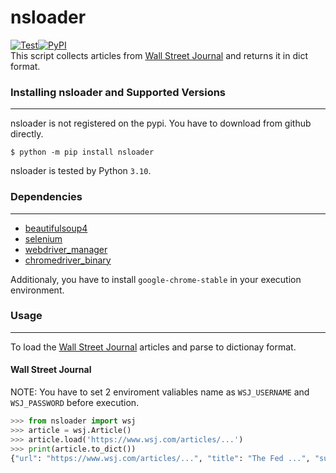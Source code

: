 # nsloader  
[![Test](https://github.com/new-village/nsloader/actions/workflows/test.yaml/badge.svg?branch=main)](https://github.com/new-village/nsloader/actions/workflows/unittest.yaml)[![PyPI](https://badge.fury.io/py/nsloader.svg)](https://badge.fury.io/py/nsloader)  
This script collects articles from [Wall Street Journal](https://www.wsj.com/) and returns it in dict format.  
  
### Installing nsloader and Supported Versions
----------------------
nsloader is not registered on the pypi. You have to download from github directly.
```
$ python -m pip install nsloader
```
nsloader is tested by Python `3.10`.
  
  
### Dependencies
----------------------
- [beautifulsoup4](https://www.crummy.com/software/BeautifulSoup/bs4/doc/#)
- [selenium](https://www.selenium.dev/)
- [webdriver_manager](https://github.com/SergeyPirogov/webdriver_manager)
- [chromedriver_binary](https://github.com/danielkaiser/python-chromedriver-binary)
  
Additionaly, you have to install `google-chrome-stable` in your execution environment.  
  
  
### Usage
----------------------
To load the [Wall Street Journal](https://www.wsj.com/) articles and parse to dictionay format.

#### Wall Street Journal  
NOTE: You have to set 2 enviroment valiables name as `WSJ_USERNAME` and `WSJ_PASSWORD` before execution.

```python
>>> from nsloader import wsj
>>> article = wsj.Article()
>>> article.load('https://www.wsj.com/articles/...')
>>> print(article.to_dict())
{"url": "https://www.wsj.com/articles/...", "title": "The Fed ...", "sub_title": "As expected ...",  ... }
```
